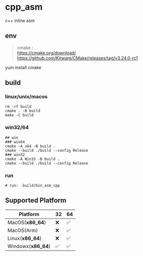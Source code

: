 # cpp_asm

c++ inline asm 


## env

> cmake :  
> https://cmake.org/download/  
> https://github.com/Kitware/CMake/releases/tag/v3.24.0-rc1

yum install cmake

## build

### linux/unix/macos
```shell
rm -rf build
cmake . -B build
make -C build
```

### win32/64
```shell
## win
### win64
cmake -A x64 -B build . 
cmake --build ./build --config Release
### win32
cmake -A Win32 -B build . 
cmake --build ./build --config Release

```
### run
```shell
# run:  build/bin_asm_cpp
```

## Supported Platform

| Platform            | 32 | 64 |
|---------------------|----|----|
| MacOS(__x86_64__)   | ❌ | ✅ |
| MacOS(Arm)          | ❌ | ✅ |
| Linux(__x86_64__)   | ❌ | ✅ |
| Windowx(__x86_64__) | ✅ | ✅ |
